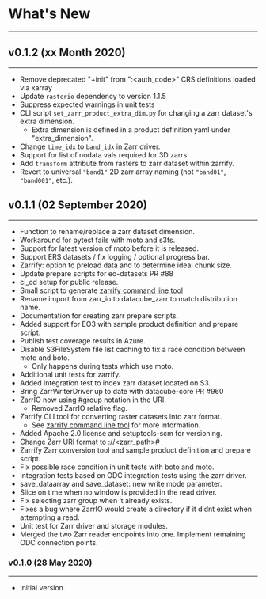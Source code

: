 # What's New
------------

## v0.1.2 (xx Month 2020)
-------------------------

- Remove deprecated "+init" from "<auth>:<auth_code>" CRS definitions loaded via xarray
- Update `rasterio` dependency to version 1.1.5
- Suppress expected warnings in unit tests
- CLI script `set_zarr_product_extra_dim.py` for changing a zarr dataset's extra dimension.
  - Extra dimension is defined in a product definition yaml under "extra_dimension".
- Change `time_idx` to `band_idx` in Zarr driver.
- Support for list of nodata vals required for 3D zarrs.
- Add `transform` attribute from rasters to zarr dataset within zarrify.
- Revert to universal `"band1"` 2D zarr array naming (not `"band01"`, `"band001"`, etc.).


## v0.1.1 (02 September 2020)
-----------------------------

- Function to rename/replace a zarr dataset dimension.
- Workaround for pytest fails with moto and s3fs.
- Support for latest version of moto before it is released.
- Support ERS datasets / fix logging / optional progress bar.
- Zarrify: option to preload data and to determine ideal chunk size.
- Update prepare scripts for eo-datasets PR #88
- ci_cd setup for public release.
- Small script to generate [zarrify command line tool](../zarrify.md)
- Rename import from zarr_io to datacube_zarr to match distribution name.
- Documentation for creating zarr prepare scripts.
- Added support for EO3 with sample product definition and prepare script.
- Publish test coverage results in Azure.
- Disable S3FileSystem file list caching to fix a race condition between moto and boto.
  - Only happens during tests which use moto.
- Additional unit tests for zarrify.
- Added integration test to index zarr dataset located on S3.
- Bring ZarrWriterDriver up to date with datacube-core PR #960
- ZarrIO now using #group notation in the URI.
  - Removed ZarrIO relative flag.
- Zarrify CLI tool for converting raster datasets into zarr format.
  - See [zarrify command line tool](../zarrify.md) for more information.
- Added Apache 2.0 license and setuptools-scm for versioning.
- Change Zarr URI format to <protocol>://<zarr_path>#<group>
- Zarrify Zarr conversion tool and sample product definition and prepare script.
- Fix possible race condition in unit tests with boto and moto.
- Integration tests based on ODC integration tests using the zarr driver.
- save_dataarray and save_dataset: new write mode parameter.
- Slice on time when no window is provided in the read driver.
- Fix selecting zarr group when it already exists.
- Fixes a bug where ZarrIO would create a directory if it didnt exist when attempting a read.
- Unit test for Zarr driver and storage modules.
- Merged the two Zarr reader endpoints into one. Implement remaining ODC connection points.


### v0.1.0 (28 May 2020)
------------------------

- Initial version.